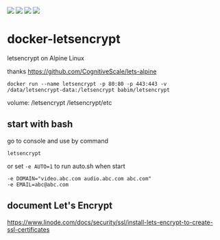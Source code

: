 [![](https://images.microbadger.com/badges/image/babim/letsencrypt.svg)](https://microbadger.com/images/babim/letsencrypt "Get your own image badge on microbadger.com")
[![](https://images.microbadger.com/badges/version/babim/letsencrypt.svg)](https://microbadger.com/images/babim/letsencrypt "Get your own version badge on microbadger.com")
[![](https://images.microbadger.com/badges/image/babim/letsencrypt:ssh.svg)](https://microbadger.com/images/babim/letsencrypt:ssh "Get your own image badge on microbadger.com")
[![](https://images.microbadger.com/badges/version/babim/letsencrypt:ssh.svg)](https://microbadger.com/images/babim/letsencrypt:ssh "Get your own version badge on microbadger.com")

# docker-letsencrypt
letsencrypt on Alpine Linux

thanks https://github.com/CognitiveScale/lets-alpine

```
docker run --name letsencrypt -p 80:80 -p 443:443 -v /data/letsencrypt-data:/letsencrypt babim/letsencrypt
```
volume: /letsencrypt /letsencrypt/etc

## start with bash

go to console and use by command 
```
letsencrypt
```
or set `-e AUTO=1` to run auto.sh when start
```
-e DOMAIN="video.abc.com audio.abc.com abc.com"
-e EMAIL=abc@abc.com
```
## document Let's Encrypt

https://www.linode.com/docs/security/ssl/install-lets-encrypt-to-create-ssl-certificates
